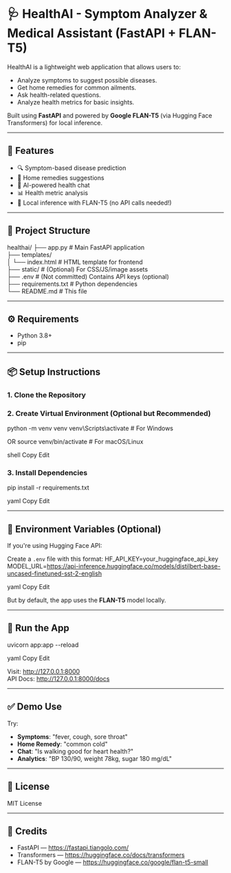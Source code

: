 # 🩺 HealthAI - Symptom Analyzer & Medical Assistant (FastAPI + FLAN-T5)

HealthAI is a lightweight web application that allows users to:
- Analyze symptoms to suggest possible diseases.
- Get home remedies for common ailments.
- Ask health-related questions.
- Analyze health metrics for basic insights.

Built using **FastAPI** and powered by **Google FLAN-T5** (via Hugging Face Transformers) for local inference.

---

## 🚀 Features

- 🔍 Symptom-based disease prediction
- 🌿 Home remedies suggestions
- 💬 AI-powered health chat
- 📊 Health metric analysis
- 🧠 Local inference with FLAN-T5 (no API calls needed!)

---

## 📁 Project Structure

healthai/
├── app.py                  # Main FastAPI application  
├── templates/  
│   └── index.html          # HTML template for frontend  
├── static/                 # (Optional) For CSS/JS/image assets  
├── .env                    # (Not committed) Contains API keys (optional)  
├── requirements.txt        # Python dependencies  
└── README.md               # This file

---

## ⚙️ Requirements

- Python 3.8+
- pip

---

## 📦 Setup Instructions

### 1. Clone the Repository

### 2. Create Virtual Environment (Optional but Recommended)
python -m venv venv
venv\Scripts\activate # For Windows

OR
source venv/bin/activate # For macOS/Linux

shell
Copy
Edit

### 3. Install Dependencies
pip install -r requirements.txt

yaml
Copy
Edit

---

## 🔐 Environment Variables (Optional)

If you're using Hugging Face API:

Create a `.env` file with this format:
HF_API_KEY=your_huggingface_api_key
MODEL_URL=https://api-inference.huggingface.co/models/distilbert-base-uncased-finetuned-sst-2-english

yaml
Copy
Edit

But by default, the app uses the **FLAN-T5** model locally.

---

## 🧠 Run the App

uvicorn app:app --reload

yaml
Copy
Edit

Visit: http://127.0.0.1:8000  
API Docs: http://127.0.0.1:8000/docs

---

## ✅ Demo Use

Try:

- **Symptoms**: "fever, cough, sore throat"
- **Home Remedy**: "common cold"
- **Chat**: "Is walking good for heart health?"
- **Analytics**: "BP 130/90, weight 78kg, sugar 180 mg/dL"

---

## 📜 License

MIT License

---

## 🙏 Credits

- FastAPI — https://fastapi.tiangolo.com/
- Transformers — https://huggingface.co/docs/transformers
- FLAN-T5 by Google — https://huggingface.co/google/flan-t5-small